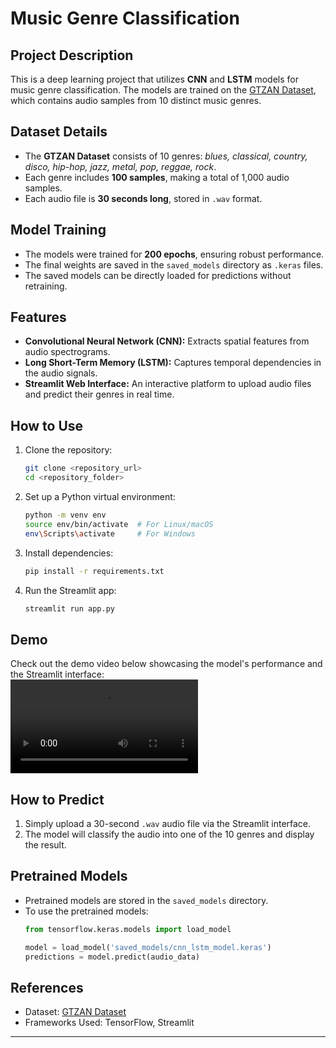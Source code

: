 # Music Genre Classification

## Project Description  
This is a deep learning project that utilizes **CNN** and **LSTM** models for music genre classification. The models are trained on the [GTZAN Dataset](https://www.kaggle.com/datasets/andradaolteanu/gtzan-dataset-music-genre-classification), which contains audio samples from 10 distinct music genres.  

## Dataset Details  
- The **GTZAN Dataset** consists of 10 genres: *blues, classical, country, disco, hip-hop, jazz, metal, pop, reggae, rock*.  
- Each genre includes **100 samples**, making a total of 1,000 audio samples.  
- Each audio file is **30 seconds long**, stored in `.wav` format.  

## Model Training  
- The models were trained for **200 epochs**, ensuring robust performance.  
- The final weights are saved in the `saved_models` directory as `.keras` files.  
- The saved models can be directly loaded for predictions without retraining.  

## Features  
- **Convolutional Neural Network (CNN):** Extracts spatial features from audio spectrograms.  
- **Long Short-Term Memory (LSTM):** Captures temporal dependencies in the audio signals.  
- **Streamlit Web Interface:** An interactive platform to upload audio files and predict their genres in real time.  

## How to Use  
1. Clone the repository:  
   ```bash
   git clone <repository_url>
   cd <repository_folder>
   ```  

2. Set up a Python virtual environment:  
   ```bash
   python -m venv env
   source env/bin/activate  # For Linux/macOS
   env\Scripts\activate     # For Windows
   ```  

3. Install dependencies:  
   ```bash
   pip install -r requirements.txt
   ```  

4. Run the Streamlit app:  
   ```bash
   streamlit run app.py
   ```  

## Demo  
Check out the demo video below showcasing the model's performance and the Streamlit interface:  
![Demo Video](./path_to_your_demo_video.mp4)  

## How to Predict  
1. Simply upload a 30-second `.wav` audio file via the Streamlit interface.  
2. The model will classify the audio into one of the 10 genres and display the result.  

## Pretrained Models  
- Pretrained models are stored in the `saved_models` directory.  
- To use the pretrained models:  
   ```python
   from tensorflow.keras.models import load_model

   model = load_model('saved_models/cnn_lstm_model.keras')
   predictions = model.predict(audio_data)
   ```  

## References  
- Dataset: [GTZAN Dataset](https://www.kaggle.com/datasets/andradaolteanu/gtzan-dataset-music-genre-classification)  
- Frameworks Used: TensorFlow, Streamlit  

---  
